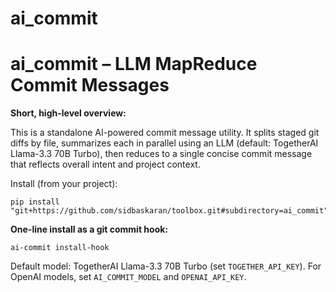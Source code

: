# ai_commit


# ai_commit – LLM MapReduce Commit Messages

**Short, high-level overview:**

This is a standalone AI-powered commit message utility.
It splits staged git diffs by file, summarizes each in parallel using an LLM (default: TogetherAI Llama-3.3 70B Turbo), then reduces to a single concise commit message that reflects overall intent and project context.

Install (from your project):
```
pip install "git+https://github.com/sidbaskaran/toolbox.git#subdirectory=ai_commit"
```

**One-line install as a git commit hook:**
```
ai-commit install-hook
```

Default model: TogetherAI Llama-3.3 70B Turbo (set `TOGETHER_API_KEY`). For OpenAI models, set `AI_COMMIT_MODEL` and `OPENAI_API_KEY`.